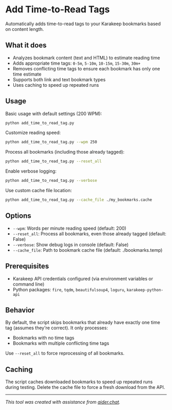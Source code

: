 # Add Time-to-Read Tags

Automatically adds time-to-read tags to your Karakeep bookmarks based on content length.

## What it does

- Analyzes bookmark content (text and HTML) to estimate reading time
- Adds appropriate time tags: `0-5m`, `5-10m`, `10-15m`, `15-30m`, `30m+`
- Removes conflicting time tags to ensure each bookmark has only one time estimate
- Supports both link and text bookmark types
- Uses caching to speed up repeated runs

## Usage

Basic usage with default settings (200 WPM):
```bash
python add_time_to_read_tag.py
```

Customize reading speed:
```bash
python add_time_to_read_tag.py --wpm 250
```

Process all bookmarks (including those already tagged):
```bash
python add_time_to_read_tag.py --reset_all
```

Enable verbose logging:
```bash
python add_time_to_read_tag.py --verbose
```

Use custom cache file location:
```bash
python add_time_to_read_tag.py --cache_file ./my_bookmarks.cache
```

## Options

- `--wpm`: Words per minute reading speed (default: 200)
- `--reset_all`: Process all bookmarks, even those already tagged (default: False)
- `--verbose`: Show debug logs in console (default: False) 
- `--cache_file`: Path to bookmark cache file (default: ./bookmarks.temp)

## Prerequisites

- Karakeep API credentials configured (via environment variables or command line)
- Python packages: `fire`, `tqdm`, `beautifulsoup4`, `loguru`, `karakeep-python-api`

## Behavior

By default, the script skips bookmarks that already have exactly one time tag (assumes they're correct). It only processes:
- Bookmarks with no time tags
- Bookmarks with multiple conflicting time tags

Use `--reset_all` to force reprocessing of all bookmarks.

## Caching

The script caches downloaded bookmarks to speed up repeated runs during testing. Delete the cache file to force a fresh download from the API.

---

*This tool was created with assistance from [aider.chat](https://github.com/Aider-AI/aider/).*
